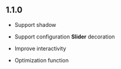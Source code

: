 ## 1.1.0

- Support shadow

- Support configuration **Slider** decoration

- Improve interactivity

- Optimization function
